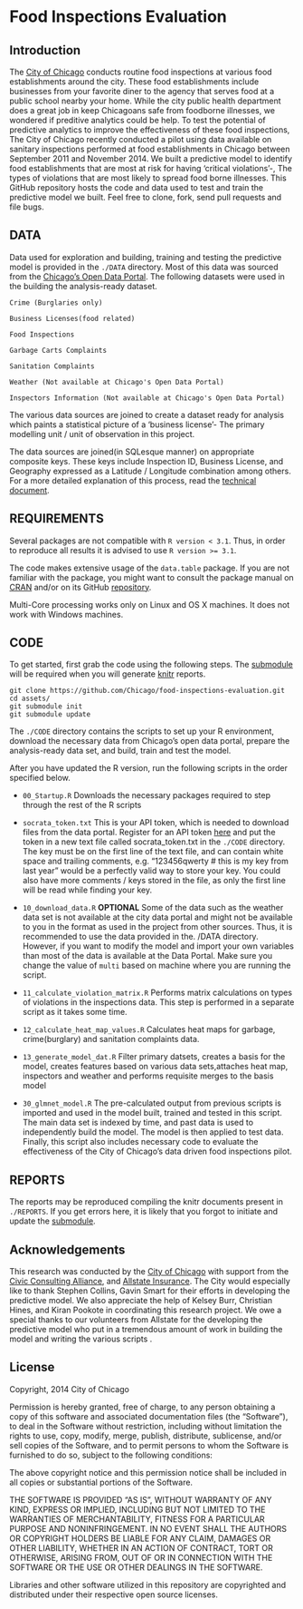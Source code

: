 Food Inspections Evaluation
============================

Introduction
------------

The [City of Chicago](https://github.com/Chicago) conducts routine food inspections at various food establishments around the city. These food establishments include businesses from your favorite diner to the agency that serves food at a public school nearby your home. While the city public health department does a great job in keep Chicagoans safe from foodborne illnesses, we wondered if preditive analytics could be help. To test the potential of predictive analytics to improve the effectiveness of these food inspections, The City of Chicago recently conducted a pilot using data available on sanitary inspections performed at food establishments in Chicago between September 2011 and November 2014. We built a predictive model to identify food establishments that are most at risk for having ‘critical violations’-, The types of violations that are most likely to spread food borne illnesses. This GitHub repository hosts the code and data used to test and train the predictive model we built. Feel free to clone, fork, send pull requests and file bugs.

DATA
------

Data used for exploration and building, training and testing the predictive model is provided in the ``./DATA`` directory. Most of this data was sourced from the [Chicago’s Open Data Portal](http://data.cityofchicago.org). The following datasets were used in the building the analysis-ready dataset. 

```
Crime (Burglaries only)

Business Licenses(food related)

Food Inspections 

Garbage Carts Complaints

Sanitation Complaints

Weather (Not available at Chicago's Open Data Portal)

Inspectors Information (Not available at Chicago's Open Data Portal)
```

The various data sources are joined to create a dataset ready for analysis which paints a statistical picture of a ‘business license’- The primary modelling unit / unit of observation in this project.

The data sources are joined(in SQLesque manner) on appropriate composite keys. These keys include Inspection ID, Business License, and Geography expressed as a Latitude / Longitude combination among others. For a more detailed explanation of this process, read the [technical document](http://).


REQUIREMENTS
------------

Several packages are not compatible with ```R version < 3.1```. Thus, in order to reproduce all results it is advised to use ```R version >= 3.1```. 

The code makes extensive usage of the ``data.table`` package. If you are not familiar with the package, you might want to consult the package manual on [CRAN](http://cran.r-project.org/web/packages/data.table/index.html) and/or on its GitHub [repository](https://github.com/Rdatatable/data.table/wiki).

Multi-Core processing works only on Linux and OS X machines. It does not work with Windows machines.

CODE
-------------------

 
To get started, first grab the code using the following steps. The [submodule](http://git-scm.com/docs/git-submodule) will be required when you will generate [knitr](http://cran.r-project.org/web/packages/knitr/index.html) reports.



<a name="CODE"></a>

```
git clone https://github.com/Chicago/food-inspections-evaluation.git
cd assets/
git submodule init
git submodule update

```


The ``./CODE`` directory contains the scripts to set up your R environment, download the necessary data from Chicago’s open data portal, prepare the analysis-ready data set, and build, train and test the model.



After you have updated the R version, run the following scripts in the order specified below.

+    ```00_Startup.R``` Downloads the necessary packages required to step through the rest of the R scripts


+  ```socrata_token.txt``` This is your API token, which is needed to download files from the data portal. Register for an API token [here](https://support.socrata.com/hc/en-us/articles/202950038-How-to-obtain-an-App-Token-aka-API-Key-) and put the token in a new text file called socrata_token.txt in the ``./CODE`` directory. The key must be on the first line of the text file, and can contain white space and trailing comments, e.g. “123456qwerty # this is my key from last year” would be a perfectly valid way to store your key. You could also have more comments / keys stored in the file, as only the first line will be read while finding your key. 

       


+    ```10_download_data.R``` **OPTIONAL**  Some of the data such as the weather data set is not available at the city data portal and might not be available to you in the format as used in the project from other sources. Thus, it is recommended to use the data provided in the. /DATA directory. However, if you want  to modify the model and import your own variables than most of the data is available at the Data Portal. Make sure you change the value of ``multi`` based on machine where you are running the script.



+	```11_calculate_violation_matrix.R``` Performs matrix calculations on types of violations in the inspections data. This step is performed in a separate script as it takes some time.



+	```12_calculate_heat_map_values.R``` Calculates heat maps for garbage, crime(burglary) and sanitation complaints data. 



+	```13_generate_model_dat.R``` Filter primary datsets, creates a basis for the model, creates features based on various data sets,attaches heat map, inspectors and weather and performs requisite merges to the basis model



+	```30_glmnet_model.R``` The pre-calculated output from previous scripts is imported and used in the model built, trained and tested in this script. The main data set is indexed by time, and past data is used to independently build the model. The model is then applied to test data.  Finally, this script also includes necessary code to evaluate the effectiveness of the City of Chicago’s data driven food inspections pilot.

REPORTS
-------

The reports may be reproduced compiling the knitr documents present in ``./REPORTS``. If you get errors here, it is likely that you forgot to initiate and update the [submodule](#CODE).


Acknowledgements
----------------
This research was conducted by the [City of Chicago](http://www.cityofchicago.org/city/en/depts/doit.html) with support from the [Civic Consulting Alliance](http://www.ccachicago.org/), and [Allstate Insurance](https://www.allstate.com/). The City would especially like to thank Stephen Collins, Gavin Smart for their efforts in developing the predictive model. We also appreciate the help of Kelsey Burr, Christian Hines, and Kiran Pookote in coordinating this research project. We owe a special thanks to our volunteers from Allstate for the developing the predictive model who put in a tremendous amount of work in building the model and writing the various scripts .

License
-------
Copyright, 2014 City of Chicago

Permission is hereby granted, free of charge, to any person obtaining a copy of this software and associated documentation files (the “Software”), to deal in the Software without restriction, including without limitation the rights to use, copy, modify, merge, publish, distribute, sublicense, and/or sell copies of the Software, and to permit persons to whom the Software is furnished to do so, subject to the following conditions:

The above copyright notice and this permission notice shall be included in all copies or substantial portions of the Software.

THE SOFTWARE IS PROVIDED “AS IS”, WITHOUT WARRANTY OF ANY KIND, EXPRESS OR IMPLIED, INCLUDING BUT NOT LIMITED TO THE WARRANTIES OF MERCHANTABILITY, FITNESS FOR A PARTICULAR PURPOSE AND NONINFRINGEMENT. IN NO EVENT SHALL THE AUTHORS OR COPYRIGHT HOLDERS BE LIABLE FOR ANY CLAIM, DAMAGES OR OTHER LIABILITY, WHETHER IN AN ACTION OF CONTRACT, TORT OR OTHERWISE, ARISING FROM, OUT OF OR IN CONNECTION WITH THE SOFTWARE OR THE USE OR OTHER DEALINGS IN THE SOFTWARE.

Libraries and other software utilized in this repository are copyrighted and distributed under their respective open source licenses.
